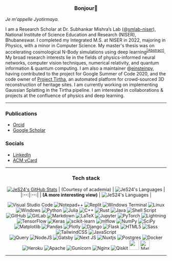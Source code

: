 <h3 align=center>Bonjour👋</h3>

*Je m'appelle Jyotirmaya.*

I am a Research Scholar at Dr. Subhankar Mishra’s Lab (@[smlab-niser](https://github.com/smlab-niser/)), National Institute of Science Education and Research (NISER), Bhubaneswar. I completed my Integrated M.S. at NISER in 2022, majoring in Physics, with a minor in Computer Science. My master's thesis was on accelerating cosmological N-Body simulations using deep learning<sup>[[Abstract]](https://dl.acm.org/doi/abs/10.1145/3570991.3571023)</sup>. My broad research interests lie in the fields of physics-informed neural networks, computer vision techniques, numerical relativity, and
quantum information & quantum computing. I am also a maintainer @[einsteinpy](https://github.com/einsteinpy/einsteinpy), having contributed to the project for Google Summer of Code 2020, and the code owner of [Project Tirtha](https://github.com/smlab-niser/tirtha-public/), an automated platform for crowd-sourced 3D reconstruction of heritage sites. I am currently working on implementing Gaussian Splatting in the Tirtha pipeline. I am interested in collaborations & projects at the confluence of physics and deep learning.

----
### Publications
* [Orcid](https://orcid.org/0000-0002-2688-9421)
* [Google Scholar](https://scholar.google.com/citations?user=_oZOByUAAAAJ&hl=en)

### Socials
* [LinkedIn](https://www.linkedin.com/in/jshivottam/)
* [ACM vCard](https://member.acm.org/~jshivottam)


<!-- [![Typing SVG](https://readme-typing-svg.demolab.com?font=Roboto&weight=500size=24&duration=4000&pause=1000&width=435&lines=I+am+an+aspiring+Data+Scientist!)](https://git.io/typing-svg) -->
----
<div align=center>

### Tech stack
[![JeS24's GitHub Stats](https://github-readme-stats.vercel.app/api?username=jes24&layout=compact&theme=radical&show_icons=true&langs_count=10)](https://github.com/jes24/github-readme-stats)
| (Courtesy of academia) | ![JeS24's Languages](https://github-readme-stats.vercel.app/api/top-langs/?username=jes24&layout=compact&theme=radical&langs_count=10) |
|:--:|:--:|
| **(A more interesting view)** | ![JeS24's Languages](https://github-readme-stats.vercel.app/api/top-langs/?username=jes24&layout=compact&theme=radical&langs_count=10&hide=jupyter%20notebook) |


<!-- <img width="500" src="https://metrics.lecoq.io/jes24" alt="Github Metrics"> -->

![Visual Studio Code](https://img.shields.io/badge/Visual%20Studio%20Code-0078d7.svg?style=for-the-badge&logo=visual-studio-code&logoColor=white)
![Notepad++](https://img.shields.io/badge/Notepad++-90E59A.svg?style=for-the-badge&logo=notepad%2b%2b&logoColor=black)
![Replit](https://img.shields.io/badge/Replit-DD1200?style=for-the-badge&logo=Replit&logoColor=white)
![Windows Terminal](https://img.shields.io/badge/Windows%20Terminal-%234D4D4D.svg?style=for-the-badge&logo=windows-terminal&logoColor=white)
![Linux](https://img.shields.io/badge/Linux-FCC624?style=for-the-badge&logo=linux&logoColor=black)
![Windows](https://img.shields.io/badge/Windows-0078D6?style=for-the-badge&logo=windows&logoColor=white)
![Python](https://img.shields.io/badge/Python-3776AB?style=for-the-badge&logo=python&logoColor=white)
![Julia](https://img.shields.io/badge/Julia-9558B2?style=for-the-badge&logo=julia&logoColor=white)
![C++](https://img.shields.io/badge/C++-00599C?style=for-the-badge&logo=c%2B%2B&logoColor=white)
![Rust](https://img.shields.io/badge/Rust-000000?style=for-the-badge&logo=rust&logoColor=white)
![Java](https://img.shields.io/badge/java-%23ED8B00.svg?style=for-the-badge&logo=java&logoColor=white)
![Shell Script](https://img.shields.io/badge/shell_script-%23121011.svg?style=for-the-badge&logo=gnu-bash&logoColor=white)
![GitHub](https://img.shields.io/badge/github-%23121011.svg?style=for-the-badge&logo=github&logoColor=white)
![GitLab](https://img.shields.io/badge/gitlab-%23181717.svg?style=for-the-badge&logo=gitlab&logoColor=white)
![Markdown](https://img.shields.io/badge/markdown-%23000000.svg?style=for-the-badge&logo=markdown&logoColor=white)
![LaTeX](https://img.shields.io/badge/latex-%23008080.svg?style=for-the-badge&logo=latex&logoColor=white)
![Jupyter](https://img.shields.io/badge/Jupyter-%23F37626.svg?style=for-the-badge&logo=Jupyter&logoColor=white)
![PyTorch](https://img.shields.io/badge/PyTorch-%23EE4C2C.svg?style=for-the-badge&logo=PyTorch&logoColor=white)
![Lightning](https://img.shields.io/badge/-Lightning-792ee5?logo=pytorchlightning&logoColor=white&style=for-the-badge)
![TensorFlow](https://img.shields.io/badge/TensorFlow-%23FF6F00.svg?style=for-the-badge&logo=TensorFlow&logoColor=white)
![Keras](https://img.shields.io/badge/Keras-%23D00000.svg?style=for-the-badge&logo=Keras&logoColor=white)
![scikit-learn](https://img.shields.io/badge/scikit--learn-%23F7931E.svg?style=for-the-badge&logo=scikit-learn&logoColor=white)
![mlflow](https://img.shields.io/badge/mlflow-%23d9ead3.svg?style=for-the-badge&logo=numpy&logoColor=blue)
![NumPy](https://img.shields.io/badge/numpy-%23013243.svg?style=for-the-badge&logo=numpy&logoColor=white)
![SciPy](https://img.shields.io/badge/SciPy-%230C55A5.svg?style=for-the-badge&logo=scipy&logoColor=%white)
![Matplotlib](https://img.shields.io/badge/Matplotlib-%23ffffff.svg?style=for-the-badge&logo=Matplotlib&logoColor=black)
![Pandas](https://img.shields.io/badge/pandas-%23150458.svg?style=for-the-badge&logo=pandas&logoColor=white)
![Plotly](https://img.shields.io/badge/Plotly-%233F4F75.svg?style=for-the-badge&logo=plotly&logoColor=white)
![Django](https://img.shields.io/badge/django-%23092E20.svg?style=for-the-badge&logo=django&logoColor=white)
![Flask](https://img.shields.io/badge/flask-%23000.svg?style=for-the-badge&logo=flask&logoColor=white)
![HTML5](https://img.shields.io/badge/html5-%23E34F26.svg?style=for-the-badge&logo=html5&logoColor=white)
![Sass](https://img.shields.io/badge/Sass-hotpink.svg?style=for-the-badge&logo=sass&logoColor=white)
![TailwindCSS](https://img.shields.io/badge/tailwindcss-%2338B2AC.svg?style=for-the-badge&logo=tailwind-css&logoColor=white)
![JavaScript](https://img.shields.io/badge/javascript-%23323330.svg?style=for-the-badge&logo=javascript&logoColor=%23F7DF1E)    
![jQuery](https://img.shields.io/badge/jquery-%230769AD.svg?style=for-the-badge&logo=jquery&logoColor=white)
![NodeJS](https://img.shields.io/badge/node.js-6DA55F?style=for-the-badge&logo=node.js&logoColor=white)
![Gatsby](https://img.shields.io/badge/Gatsby-%23663399.svg?style=for-the-badge&logo=gatsby&logoColor=white)
![Next JS](https://img.shields.io/badge/Next-black?style=for-the-badge&logo=next.js&logoColor=white)
![Nuxtjs](https://img.shields.io/badge/Nuxt-002E3B?style=for-the-badge&logo=nuxtdotjs&logoColor=#00DC82)
![Postgres](https://img.shields.io/badge/postgres-%23316192.svg?style=for-the-badge&logo=postgresql&logoColor=white)
![Docker](https://img.shields.io/badge/docker-%230db7ed.svg?style=for-the-badge&logo=docker&logoColor=white)
![Heroku](https://img.shields.io/badge/heroku-%23430098.svg?style=for-the-badge&logo=heroku&logoColor=white)
![Apache](https://img.shields.io/badge/apache-%23D42029.svg?style=for-the-badge&logo=apache&logoColor=white)
![Gunicorn](https://img.shields.io/badge/gunicorn-%298729.svg?style=for-the-badge&logo=gunicorn&logoColor=white)
![Nginx](https://img.shields.io/badge/nginx-%23009639.svg?style=for-the-badge&logo=nginx&logoColor=white)
![Qiskit](https://img.shields.io/badge/Qiskit-%236929C4.svg?style=for-the-badge&logo=Qiskit&logoColor=white)
<img src="https://cdn.jsdelivr.net/gh/devicons/devicon/icons/matlab/matlab-original.svg" width="30" height="30"/>
<img src="https://static-00.iconduck.com/assets.00/mathematica-icon-256x256-ts3b9iaw.png" alt="Mathematica" width="30" height="30"/>
</div>

----
